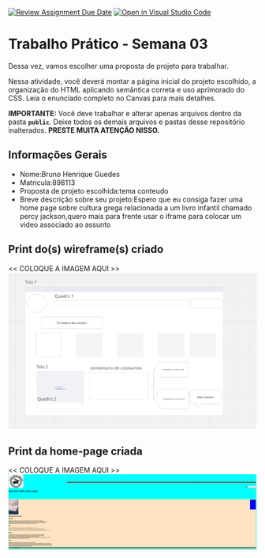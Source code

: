 [![Review Assignment Due Date](https://classroom.github.com/assets/deadline-readme-button-22041afd0340ce965d47ae6ef1cefeee28c7c493a6346c4f15d667ab976d596c.svg)](https://classroom.github.com/a/vecUq_Cz)
[![Open in Visual Studio Code](https://classroom.github.com/assets/open-in-vscode-2e0aaae1b6195c2367325f4f02e2d04e9abb55f0b24a779b69b11b9e10269abc.svg)](https://classroom.github.com/online_ide?assignment_repo_id=20225756&assignment_repo_type=AssignmentRepo)
# Trabalho Prático - Semana 03

Dessa vez, vamos escolher uma proposta de projeto para trabalhar.

Nessa atividade, você deverá montar a página inicial do projeto escolhido, a organização do HTML aplicando semântica correta e uso aprimorado do CSS. Leia o enunciado completo no Canvas para mais detalhes.

**IMPORTANTE:** Você deve trabalhar e alterar apenas arquivos dentro da pasta **`public`**. Deixe todos os demais arquivos e pastas desse repositório inalterados. **PRESTE MUITA ATENÇÃO NISSO.**

## Informações Gerais

- Nome:Bruno Henrique Guedes
- Matricula:898113
- Proposta de projeto escolhida:tema conteudo
- Breve descrição sobre seu projeto:Espero que eu consiga fazer uma home page sobre cultura grega relacionada a um livro infantil chamado percy jackson,quero mais para frente usar o iframe para colocar um video associado ao assunto


## Print do(s) wireframe(s) criado

<<  COLOQUE A IMAGEM AQUI >> ![alt text](tela.png)



## Print da home-page criada

<<  COLOQUE A IMAGEM AQUI >>
![alt text](<Captura de tela 2025-08-30 021008.png>)